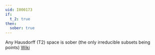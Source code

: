```yaml
---
uid: I000173
if:
  t_2: true
then:
  sober: true
---
```

Any Hausdorff (T2) space is sober (the only irreducible subsets being points)
[Wiki](http://en.wikipedia.org/wiki/Sober_space)

